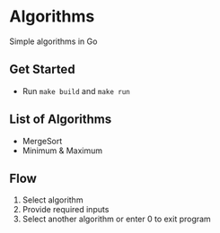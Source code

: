 # Algorithms
Simple algorithms in Go

## Get Started
- Run `make build` and  `make run`

## List of Algorithms
- MergeSort
- Minimum & Maximum

## Flow
1. Select algorithm
2. Provide required inputs
3. Select another algorithm or enter 0 to exit program

